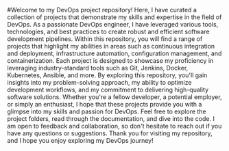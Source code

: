 #Welcome to my DevOps project repository! Here, I have curated a collection of projects that demonstrate my skills and expertise in the field of DevOps. As a passionate DevOps engineer, I have leveraged various tools, technologies, and best practices to create robust and efficient software development pipelines. Within this repository, you will find a range of projects that highlight my abilities in areas such as continuous integration and deployment, infrastructure automation, configuration management, and containerization. Each project is designed to showcase my proficiency in leveraging industry-standard tools such as Git, Jenkins, Docker, Kubernetes, Ansible, and more. By exploring this repository, you'll gain insights into my problem-solving approach, my ability to optimize development workflows, and my commitment to delivering high-quality software solutions. Whether you're a fellow developer, a potential employer, or simply an enthusiast, I hope that these projects provide you with a glimpse into my skills and passion for DevOps. Feel free to explore the project folders, read through the documentation, and dive into the code. I am open to feedback and collaboration, so don't hesitate to reach out if you have any questions or suggestions. Thank you for visiting my repository, and I hope you enjoy exploring my DevOps journey!
